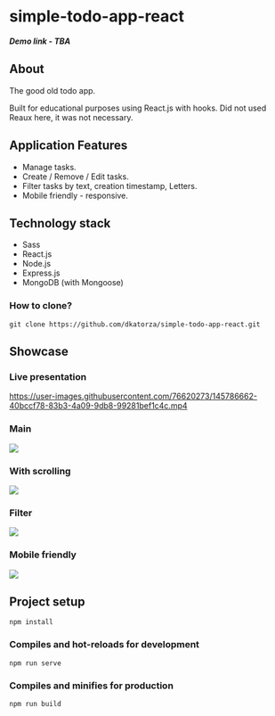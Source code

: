 # simple-todo-app-react

***Demo link - TBA***

## About

The good old todo app.

Built for educational purposes using React.js with hooks.
Did not used Reaux here, it was not necessary.

<h2>Application Features</h2>

- Manage tasks. 
- Create / Remove / Edit tasks.
- Filter tasks by text, creation timestamp, Letters. 
- Mobile friendly - responsive. 
 
  
<h2> Technology stack </h2>

- Sass
- React.js
- Node.js
- Express.js
- MongoDB (with Mongoose)

 <h3> How to clone? </h3>

 ```
 git clone https://github.com/dkatorza/simple-todo-app-react.git
 ```

<h2>Showcase</h2>

<h3>Live presentation</h3>



https://user-images.githubusercontent.com/76620273/145786662-40bccf78-83b3-4a09-9db8-99281bef1c4c.mp4



<h3>Main</h3>
<img src="https://i.im.ge/2021/12/13/oKXgGz.png"/>


<h3>With scrolling</h3>
<img src="https://i.im.ge/2021/12/13/oKXR76.png"/>

<h3>Filter</h3>
<img src="https://i.im.ge/2021/12/13/oKXccS.png"/>

<h3>Mobile friendly</h3>
<img src="https://i.im.ge/2021/12/13/oKXWCF.png"/>


## Project setup
```
npm install
```

### Compiles and hot-reloads for development
```
npm run serve
```

### Compiles and minifies for production
```
npm run build
```












